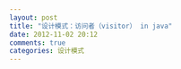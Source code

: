 ```yaml
---
layout: post
title: "设计模式：访问者（visitor） in java"
date: 2012-11-02 20:12
comments: true
categories: 设计模式
---
```

